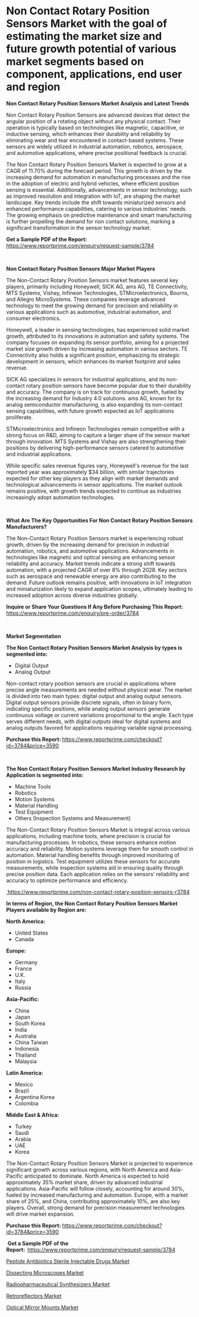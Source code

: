<p><h1>Non Contact Rotary Position Sensors Market with the goal of estimating the market size and future growth potential of various market segments based on component, applications, end user and region</h1></p><p><strong>Non Contact Rotary Position Sensors Market Analysis and Latest Trends</strong></p>
<p><p>Non Contact Rotary Position Sensors are advanced devices that detect the angular position of a rotating object without any physical contact. Their operation is typically based on technologies like magnetic, capacitive, or inductive sensing, which enhances their durability and reliability by eliminating wear and tear encountered in contact-based systems. These sensors are widely utilized in industrial automation, robotics, aerospace, and automotive applications, where precise positional feedback is crucial.</p><p>The Non Contact Rotary Position Sensors Market is expected to grow at a CAGR of 11.70% during the forecast period. This growth is driven by the increasing demand for automation in manufacturing processes and the rise in the adoption of electric and hybrid vehicles, where efficient position sensing is essential. Additionally, advancements in sensor technology, such as improved resolution and integration with IoT, are shaping the market landscape. Key trends include the shift towards miniaturized sensors and enhanced performance capabilities, catering to various industries' needs. The growing emphasis on predictive maintenance and smart manufacturing is further propelling the demand for non contact solutions, marking a significant transformation in the sensor technology market.</p></p>
<p><strong>Get a Sample PDF of the Report:&nbsp;</strong> <a href="https://www.reportprime.com/enquiry/request-sample/3784">https://www.reportprime.com/enquiry/request-sample/3784</a></p>
<p>&nbsp;</p>
<p><strong>Non Contact Rotary Position Sensors Major Market Players</strong></p>
<p><p>The Non-Contact Rotary Position Sensors market features several key players, primarily including Honeywell, SICK AG, ams AG, TE Connectivity, MTS Systems, Vishay, Infineon Technologies, STMicroelectronics, Bourns, and Allegro MicroSystems. These companies leverage advanced technology to meet the growing demand for precision and reliability in various applications such as automotive, industrial automation, and consumer electronics.</p><p>Honeywell, a leader in sensing technologies, has experienced solid market growth, attributed to its innovations in automation and safety systems. The company focuses on expanding its sensor portfolio, aiming for a projected market size growth driven by increasing automation in various sectors. TE Connectivity also holds a significant position, emphasizing its strategic development in sensors, which enhances its market footprint and sales revenue.</p><p>SICK AG specializes in sensors for industrial applications, and its non-contact rotary position sensors have become popular due to their durability and accuracy. The company is on track for continuous growth, fueled by the increasing demand for Industry 4.0 solutions. ams AG, known for its analog semiconductor manufacturing, is also expanding its non-contact sensing capabilities, with future growth expected as IoT applications proliferate.</p><p>STMicroelectronics and Infineon Technologies remain competitive with a strong focus on R&D, aiming to capture a larger share of the sensor market through innovation. MTS Systems and Vishay are also strengthening their positions by delivering high-performance sensors catered to automotive and industrial applications.</p><p>While specific sales revenue figures vary, Honeywell's revenue for the last reported year was approximately $34 billion, with similar trajectories expected for other key players as they align with market demands and technological advancements in sensor applications. The market outlook remains positive, with growth trends expected to continue as industries increasingly adopt automation technologies.</p></p>
<p>&nbsp;</p>
<p><strong>What Are The Key Opportunities For Non Contact Rotary Position Sensors Manufacturers?</strong></p>
<p><p>The Non-Contact Rotary Position Sensors market is experiencing robust growth, driven by the increasing demand for precision in industrial automation, robotics, and automotive applications. Advancements in technologies like magnetic and optical sensing are enhancing sensor reliability and accuracy. Market trends indicate a strong shift towards automation, with a projected CAGR of over 8% through 2028. Key sectors such as aerospace and renewable energy are also contributing to the demand. Future outlook remains positive, with innovations in IoT integration and miniaturization likely to expand application scopes, ultimately leading to increased adoption across diverse industries globally.</p></p>
<p><strong>Inquire or Share Your Questions If Any Before Purchasing This Report:</strong> <a href="https://www.reportprime.com/enquiry/pre-order/3784">https://www.reportprime.com/enquiry/pre-order/3784</a></p>
<p>&nbsp;</p>
<p><strong>Market Segmentation</strong></p>
<p><strong>The Non Contact Rotary Position Sensors Market Analysis by types is segmented into:</strong></p>
<p><ul><li>Digital Output</li><li>Analog Output</li></ul></p>
<p><p>Non-contact rotary position sensors are crucial in applications where precise angle measurements are needed without physical wear. The market is divided into two main types: digital output and analog output sensors. Digital output sensors provide discrete signals, often in binary form, indicating specific positions, while analog output sensors generate continuous voltage or current variations proportional to the angle. Each type serves different needs, with digital outputs ideal for digital systems and analog outputs favored for applications requiring variable signal processing.</p></p>
<p><strong>Purchase this Report:&nbsp;</strong><a href="https://www.reportprime.com/checkout?id=3784&price=3590">https://www.reportprime.com/checkout?id=3784&price=3590</a></p>
<p>&nbsp;</p>
<p><strong>The Non Contact Rotary Position Sensors Market Industry Research by Application is segmented into:</strong></p>
<p><ul><li>Machine Tools</li><li>Robotics</li><li>Motion Systems</li><li>Material Handling</li><li>Test Equipment</li><li>Others (Inspection Systems and Measurement)</li></ul></p>
<p><p>The Non-Contact Rotary Position Sensors Market is integral across various applications, including machine tools, where precision is crucial for manufacturing processes. In robotics, these sensors enhance motion accuracy and reliability. Motion systems leverage them for smooth control in automation. Material handling benefits through improved monitoring of position in logistics. Test equipment utilizes these sensors for accurate measurements, while inspection systems aid in ensuring quality through precise position data. Each application relies on the sensors’ reliability and accuracy to optimize performance and efficiency.</p></p>
<p><a href="https://www.reportprime.com/non-contact-rotary-position-sensors-r3784">&nbsp;https://www.reportprime.com/non-contact-rotary-position-sensors-r3784</a></p>
<p><strong>In terms of Region, the Non Contact Rotary Position Sensors Market Players available by Region are:</strong></p>
<p>
    <p> <strong> North America: </strong>
        <ul>
            <li>United States</li>
            <li>Canada</li>
        </ul>
        </p> 
    <p> <strong> Europe: </strong>
        <ul>
            <li>Germany</li>
            <li>France</li>
            <li>U.K.</li>
            <li>Italy</li>
            <li>Russia</li>
        </ul>
        </p> 
    <p> <strong> Asia-Pacific: </strong>
        <ul>
            <li>China</li>
            <li>Japan</li>
            <li>South Korea</li>
            <li>India</li>
            <li>Australia</li>
            <li>China Taiwan</li>
            <li>Indonesia</li>
            <li>Thailand</li>
            <li>Malaysia</li>
        </ul>
        </p> 
    <p> <strong> Latin America: </strong>
        <ul>
            <li>Mexico</li>
            <li>Brazil</li>
            <li>Argentina Korea</li>
            <li>Colombia</li>
        </ul>
        </p> 
    <p> <strong> Middle East & Africa: </strong>
        <ul>
            <li>Turkey</li>
            <li>Saudi</li>
            <li>Arabia</li>
            <li>UAE</li>
            <li>Korea</li>
        </ul>
    </p>
    </p>
<p><p>The Non-Contact Rotary Position Sensors Market is projected to experience significant growth across various regions, with North America and Asia-Pacific anticipated to dominate. North America is expected to hold approximately 35% market share, driven by advanced industrial applications. Asia-Pacific will follow closely, accounting for around 30%, fueled by increased manufacturing and automation. Europe, with a market share of 25%, and China, contributing approximately 10%, are also key players. Overall, strong demand for precision measurement technologies will drive market expansion.</p></p>
<p><strong>Purchase this Report: </strong><a href="https://www.reportprime.com/checkout?id=3784&price=3590">https://www.reportprime.com/checkout?id=3784&price=3590</a></p>
<p>&nbsp;<strong>Get a Sample PDF of the Report:&nbsp;&nbsp;</strong><a href="https://www.reportprime.com/enquiry/request-sample/3784">https://www.reportprime.com/enquiry/request-sample/3784</a></p>
<p><strong></strong></p>
<p><p><a href="https://issuu.com/reportprime-2/docs/peptide-antibiotics-sterile-injecta_b4641e4c2ce255">Peptide Antibiotics Sterile Injectable Drugs Market</a></p><p><a href="https://www.linkedin.com/pulse/global-dissecting-microscopes-industry-types-applications-yk45c?trackingId=Y9O3OH4OTciZT27m%2BDCo6w%3D%3D">Dissecting Microscopes Market</a></p><p><a href="https://issuu.com/reportprime-2/docs/radiopharmaceutical-synthesizers-ma_e7668cdf748c60">Radiopharmaceutical Synthesizers Market</a></p><p><a href="https://www.linkedin.com/pulse/global-retroreflectors-market-analysis-trends-forecasts-u3ffc?trackingId=KCS2KrSHSOu8tv%2FD%2BgbcaQ%3D%3D">Retroreflectors Market</a></p><p><a href="https://www.linkedin.com/pulse/global-optical-mirror-mounts-market-size-trends-analysis-regional-ag01c?trackingId=iKkqszafReO%2F2zQveBzz1Q%3D%3D">Optical Mirror Mounts Market</a></p></p>